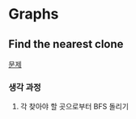 # Graphs

## Find the nearest clone
 
[문제](https://www.hackerrank.com/challenges/find-the-nearest-clone/problem?h_l=interview&playlist_slugs%5B%5D=interview-preparation-kit&playlist_slugs%5B%5D=graphs)

### 생각 과정
1. 각 찾아야 할 곳으로부터 BFS 돌리기
